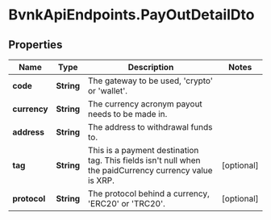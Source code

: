 # BvnkApiEndpoints.PayOutDetailDto

## Properties

Name | Type | Description | Notes
------------ | ------------- | ------------- | -------------
**code** | **String** | The gateway to be used, &#39;crypto&#39; or &#39;wallet&#39;. | 
**currency** | **String** | The currency acronym payout needs to be made in. | 
**address** | **String** | The address to withdrawal funds to. | 
**tag** | **String** | This is a payment destination tag. This fields isn&#39;t null when the paidCurrency currency value is XRP. | [optional] 
**protocol** | **String** | The protocol behind a currency, &#39;ERC20&#39; or &#39;TRC20&#39;. | [optional] 


